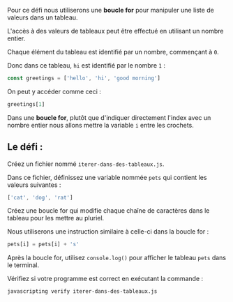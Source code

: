 Pour ce défi nous utiliserons une **boucle for** pour manipuler une liste de valeurs dans un tableau.

L'accès à des valeurs de tableaux peut être effectué en utilisant un nombre entier.

Chaque élément du tableau est identifié par un nombre, commençant à `0`.

Donc dans ce tableau, `hi` est identifié par le nombre `1` :

```js
const greetings = ['hello', 'hi', 'good morning']
```

On peut y accéder comme ceci :

```js
greetings[1]
```

Dans une **boucle for**, plutôt que d'indiquer directement l'index avec un nombre entier nous allons mettre la variable `i` entre les crochets.

## Le défi :

Créez un fichier nommé `iterer-dans-des-tableaux.js`.

Dans ce fichier, définissez une variable nommée `pets` qui contient les valeurs suivantes :

```js
['cat', 'dog', 'rat']
```

Créez une boucle for qui modifie chaque chaîne de caractères dans le tableau pour les mettre au pluriel.

Nous utiliserons une instruction similaire à celle-ci dans la boucle for :

```js
pets[i] = pets[i] + 's'
```

Après la boucle for, utilisez `console.log()` pour afficher le tableau `pets` dans le terminal.

Vérifiez si votre programme est correct en exécutant la commande :

```bash
javascripting verify iterer-dans-des-tableaux.js
```
